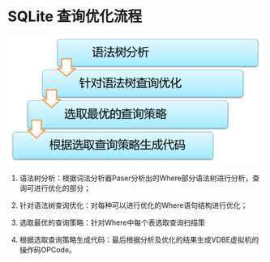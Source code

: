 # SQLite 查询优化流程

![SQLite查询优化流程图](picture2-1.png)

1. 语法树分析：根据词法分析器Paser分析出的Where部分语法树进行分析，查询可进行优化的部分；

2. 针对语法树查询优化：对每种可以进行优化的Where语句结构进行优化；

3. 选取最优的查询策略：针对Where中每个表选取查询扫描策

4. 根据选取查询策略生成代码：最后根据分析及优化的结果生成VDBE虚拟机的操作码OPCode。

